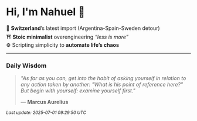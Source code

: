 # Hi, I'm Nahuel :tiger:

📍 **Switzerland**’s latest import (Argentina-Spain-Sweden detour)  
⛩️ **Stoic minimalist** overengineering *“less is more”*  
⚙️ Scripting simplicity to **automate life’s chaos**

---

### Daily Wisdom
> _"As far as you can, get into the habit of asking yourself in relation to any action taken by another: "What is his point of reference here?" But begin with yourself: examine yourself first."_  
>
> — **Marcus Aurelius**

<sub>*Last update: 2025-07-01 09:29:50 UTC*</sub>

